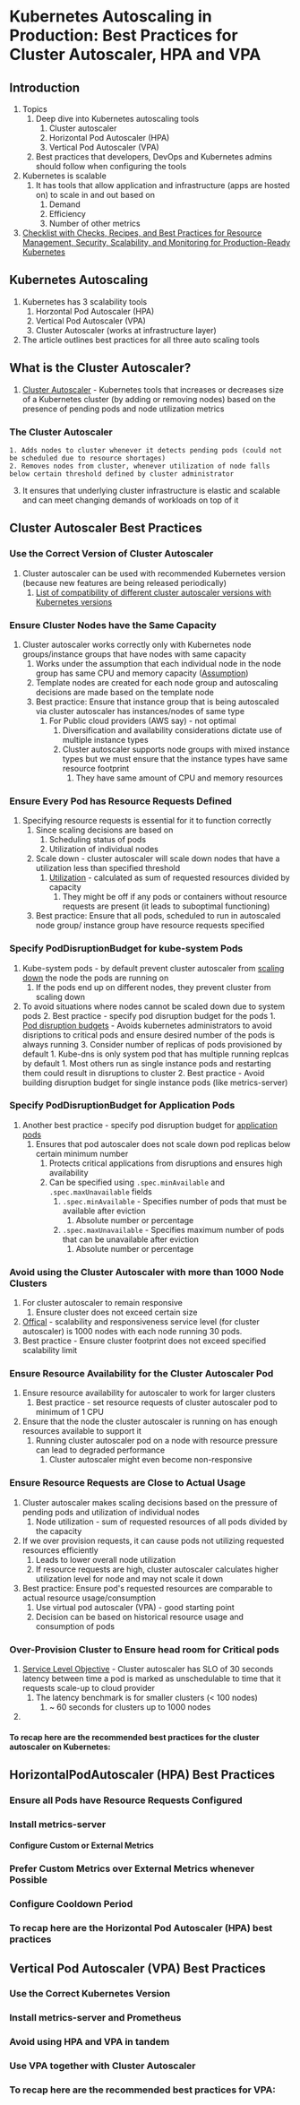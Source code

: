 # Kubernetes Autoscaling in Production: Best Practices for Cluster Autoscaler, HPA and VPA #
## Introduction ##
1. Topics
	1. Deep dive into Kubernetes autoscaling tools
		1. Cluster autoscaler
		2. Horizontal Pod Autoscaler (HPA)
		3. Vertical Pod Autoscaler (VPA)
	2. Best practices that developers, DevOps and Kubernetes admins should follow when configuring the tools
2. Kubernetes is scalable
	1. It has tools that allow application and infrastructure (apps are hosted on) to scale in and out based on
		1. Demand
		2. Efficiency
		3. Number of other metrics
3. [Checklist with Checks, Recipes, and Best Practices for Resource Management, Security, Scalability, and Monitoring for Production-Ready Kubernetes](https://www.replex.io/cs/c/?cta_guid=1e51607c-2f30-40af-ae29-fd5adfe33636&signature=AAH58kFNtNlablh8wOOMKScq5Jz--n6NpQ&pageId=22857668200&placement_guid=52c459a8-6841-49da-9b79-67355ea6f632&click=183c8086-425a-4bf8-b05c-fb64e3920ee6&hsutk=cf6746a63092abe03f4e19e25e568b58&canon=https%3A%2F%2Fwww.replex.io%2Fblog%2Fkubernetes-in-production-best-practices-for-cluster-autoscaler-hpa-and-vpa&utm_referrer=https%3A%2F%2Fwww.google.com%2F&portal_id=1799265&redirect_url=APefjpGNRWFk98b1B18TBTIj9FJ0QFhNtOvTupgmmp5eO8JnOlEmnW10ftr6ZatU5enDqAyuHn0UdI6vGn1RRJKppAdEs6da6ViAF0xOhcGWtFOvcXm6cWBbS-MOq8ND83s40X_CRVmiwtxDsmZqNIx70ni1voaB0szMyQXY93KKMRCVzHRkuzkBty8QR4FolibXI3K3T_9GeUGdd3dFD7LvYOXMPVPCl1qFlzSc-UJhR3zayPLG_3GoMOEn-LQ-e58jLz02C2A1soP2Q8_yK9au28sA88ua53p2geiuREAxxAVmXx_-yjk&__hstc=218672774.cf6746a63092abe03f4e19e25e568b58.1622134716251.1622508672195.1622896954105.3&__hssc=218672774.1.1622896954105&__hsfp=1179866729&contentType=blog-post)

## Kubernetes Autoscaling ##
1. Kubernetes has 3 scalability tools
	1. Horzontal Pod Autoscaler (HPA)
	2. Vertical Pod Autoscaler (VPA)
	3. Cluster Autoscaler (works at infrastructure layer)
2. The article outlines best practices for all three auto scaling tools

## What is the Cluster Autoscaler? ##
1. [Cluster Autoscaler](https://github.com/kubernetes/autoscaler/tree/master/cluster-autoscaler) - Kubernetes tools that increases or decreases size of a Kubernetes cluster (by adding or removing nodes) based on the presence of pending pods and node utilization metrics

### The Cluster Autoscaler ###
	1. Adds nodes to cluster whenever it detects pending pods (could not be scheduled due to resource shortages)
	2. Removes nodes from cluster, whenever utilization of node falls below certain threshold defined by cluster administrator
3. It ensures that underlying cluster infrastructure is elastic and scalable and can meet changing demands of workloads on top of it

## Cluster Autoscaler Best Practices ##
### Use the Correct Version of Cluster Autoscaler ###
1. Cluster autoscaler can be used with recommended Kubernetes version (because new features are being released periodically)
	1. [List of compatibility of different cluster autoscaler versions with Kubernetes versions](https://github.com/kubernetes/autoscaler/tree/master/cluster-autoscaler#releases)

### Ensure Cluster Nodes have the Same Capacity ###
1. Cluster autoscaler works correctly only with Kubernetes node groups/instance groups that have nodes with same capacity
	1. Works under the assumption that each individual node in the node group has same CPU and memory capacity ([Assumption](https://github.com/kubernetes/autoscaler/blob/master/cluster-autoscaler/FAQ.md#how-does-scale-up-work))
	2. Template nodes are created for each node group and autoscaling decisions are made based on the template node
	3. Best practice: Ensure that instance group that is being autoscaled via cluster autoscaler has instances/nodes of same type
		1. For Public cloud providers (AWS say) - not optimal
			1. Diversification and availability considerations dictate use of multiple instance types
			2. Cluster autoscaler supports node groups with mixed instance types but we must ensure that the instance types have same resource footprint
				1. They have same amount of CPU and memory resources

### Ensure Every Pod has Resource Requests Defined ###
1. Specifying resource requests is essential for it to function correctly
	1. Since scaling decisions are based on
		1. Scheduling status of pods
		2. Utilization of individual nodes
	3. Scale down - cluster autoscaler will scale down nodes that have a utilization less than specified threshold
		1. [Utilization](https://github.com/kubernetes/autoscaler/blob/master/cluster-autoscaler/FAQ.md#what-are-the-parameters-to-ca) - calculated as sum of requested resources divided by capacity
			1. They might be off if any pods or containers without resource requests are present (it leads to suboptimal functioning)
	4. Best practice: Ensure that all pods, scheduled to run in autoscaled node group/ instance group have resource requests specified

### Specify PodDisruptionBudget for kube-system Pods ###
1. Kube-system pods - by default prevent cluster autoscaler from [scaling down](https://github.com/kubernetes/autoscaler/blob/master/cluster-autoscaler/FAQ.md#how-to-set-pdbs-to-enable-ca-to-move-kube-system-pods) the node the pods are running on
	1. If the pods end up on different nodes, they prevent cluster from scaling down
2. To avoid situations where nodes cannot be scaled down due to system pods
	2. Best practice - specify pod disruption budget for the pods
		1. [Pod disruption budgets](https://kubernetes.io/docs/tasks/run-application/configure-pdb/) - Avoids kubernetes administrators to avoid disriptions to critical pods and ensure desired number of the pods is always running
	3. Consider number of replicas of pods provisioned by default
		1. Kube-dns is only system pod that has multiple running replcas by default
			1. Most others run as single instance pods and restarting them could result in disruptions to cluster
		2. Best practice - Avoid building disruption budget for single instance pods (like metrics-server)

### Specify PodDisruptionBudget for Application Pods ###
1. Another best practice - specify pod disruption budget for [application pods](https://kubernetes.io/docs/tasks/run-application/configure-pdb/#protecting-an-application-with-a-poddisruptionbudget)
	1. Ensures that pod autoscaler does not scale down pod replicas below certain minimum number
		1. Protects critical applications from disruptions and ensures high availability
		2. Can be specified using `.spec.minAvailable` and `.spec.maxUnavailable` fields
			1. `.spec.minAvailable` - Specifies number of pods that must be available after eviction
				1. Absolute number or percentage
			2. `.spec.maxUnavailable` - Specifies maximum number of pods that can be unavailable after eviction
				1. Absolute number or percentage

### Avoid using the Cluster Autoscaler with more than 1000 Node Clusters ###
1. For cluster autoscaler to remain responsive
	1. Ensure cluster does not exceed certain size
2. [Offical](https://github.com/kubernetes/autoscaler/blob/master/cluster-autoscaler/proposals/scalability_tests.md#ca-scales-to-1000-nodes) - scalability and responsiveness service level (for cluster autoscaler) is 1000 nodes with each node running 30 pods.
3. Best practice - Ensure cluster footprint does not exceed specified scalability limit

### Ensure Resource Availability for the Cluster Autoscaler Pod ###
1. Ensure resource availability for autoscaler to work for larger clusters
	1. Best practice - set resource requests of cluster autoscaler pod to minimum of 1 CPU
2. Ensure that the node the cluster autoscaler is running on has enough resources available to support it
	1. Running cluster autoscaler pod on a node with resource pressure can lead to degraded performance
		1. Cluster autoscaler might even become non-responsive

### Ensure Resource Requests are Close to Actual Usage ###
1. Cluster autoscaler makes scaling decisions based on the pressure of pending pods and utilization of individual nodes
	1. Node utilization - sum of requested resources of all pods divided by the capacity
2. If we over provision requests, it can cause pods not utilizing requested resources efficiently
	1. Leads to lower overall node utilization
	2. If resource requests are high, cluster autoscaler calculates higher utilization level for node and may not scale it down
3. Best practice: Ensure pod's requested resources are comparable to actual resource usage/consumption
	1. Use virtual pod autoscaler (VPA) - good starting point
	2. Decision can be based on historical resource usage and consumption of pods

### Over-Provision Cluster to Ensure head room for Critical pods ###
1. [Service Level Objective](https://github.com/kubernetes/autoscaler/blob/master/cluster-autoscaler/FAQ.md#what-are-the-service-level-objectives-for-cluster-autoscaler) - Cluster autoscaler has SLO of 30 seconds latency between time a pod is marked as unschedulable to time that it requests scale-up to cloud provider
	1. The latency benchmark is for smaller clusters (< 100 nodes)
		1. ~ 60 seconds for clusters up to 1000 nodes
2. 

#### To recap here are the recommended best practices for the cluster autoscaler on Kubernetes: ####

## HorizontalPodAutoscaler (HPA) Best Practices ##
### Ensure all Pods have Resource Requests Configured ###
### Install metrics-server ###
#### Configure Custom or External Metrics ####
### Prefer Custom Metrics over External Metrics whenever Possible ###
### Configure Cooldown Period ###
### To recap here are the Horizontal Pod Autoscaler (HPA) best practices ###

## Vertical Pod Autoscaler (VPA) Best Practices ##
### Use the Correct Kubernetes Version ###
### Install metrics-server and Prometheus ###
### Avoid using HPA and VPA in tandem ###
### Use VPA together with Cluster Autoscaler ###
### To recap here are the recommended best practices for VPA: ###
